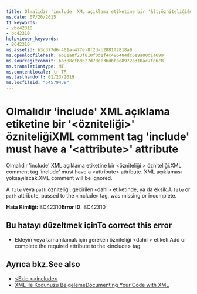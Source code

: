 ```yaml
---
title: Olmalıdır 'include' XML açıklama etiketine bir '&lt;özniteliği&gt;' özniteliği
ms.date: 07/20/2015
f1_keywords:
- vbc42310
- bc42310
helpviewer_keywords:
- BC42310
ms.assetid: b3c377d6-401a-477e-8f2d-b2881f2818a9
ms.openlocfilehash: 6b01a8f23f810f0d1f4c496404dc6e9a00d1a699
ms.sourcegitcommit: 6b308cf6d627d78ee36dbbae8972a310ac7fd6c8
ms.translationtype: MT
ms.contentlocale: tr-TR
ms.lasthandoff: 01/23/2019
ms.locfileid: "54579439"
---
```

# <a name="xml-comment-tag-include-must-have-a-ltattributegt-attribute"></a><span data-ttu-id="7ef3d-102">Olmalıdır 'include' XML açıklama etiketine bir '&lt;özniteliği&gt;' özniteliği</span><span class="sxs-lookup"><span data-stu-id="7ef3d-102">XML comment tag 'include' must have a '&lt;attribute&gt;' attribute</span></span>
<span data-ttu-id="7ef3d-103">Olmalıdır 'include' XML açıklama etiketine bir \<özniteliği > özniteliği.</span><span class="sxs-lookup"><span data-stu-id="7ef3d-103">XML comment tag 'include' must have a \<attribute> attribute.</span></span> <span data-ttu-id="7ef3d-104">XML açıklaması yoksayılacak.</span><span class="sxs-lookup"><span data-stu-id="7ef3d-104">XML comment will be ignored.</span></span>  
  
 <span data-ttu-id="7ef3d-105">A `file` veya `path` özniteliği, geçirilen `<`dahil`>` etiketinde, ya da eksik.</span><span class="sxs-lookup"><span data-stu-id="7ef3d-105">A `file` or `path` attribute, passed to the `<`include`>` tag, was missing or incomplete.</span></span>  
  
 <span data-ttu-id="7ef3d-106">**Hata Kimliği:** BC42310</span><span class="sxs-lookup"><span data-stu-id="7ef3d-106">**Error ID:** BC42310</span></span>  
  
## <a name="to-correct-this-error"></a><span data-ttu-id="7ef3d-107">Bu hatayı düzeltmek için</span><span class="sxs-lookup"><span data-stu-id="7ef3d-107">To correct this error</span></span>  
  
-   <span data-ttu-id="7ef3d-108">Ekleyin veya tamamlamak için gereken özniteliği \<dahil > etiketi.</span><span class="sxs-lookup"><span data-stu-id="7ef3d-108">Add or complete the required attribute to the \<include> tag.</span></span>  
  
## <a name="see-also"></a><span data-ttu-id="7ef3d-109">Ayrıca bkz.</span><span class="sxs-lookup"><span data-stu-id="7ef3d-109">See also</span></span>
- [<span data-ttu-id="7ef3d-110">\<Ekle ></span><span class="sxs-lookup"><span data-stu-id="7ef3d-110">\<include></span></span>](../../visual-basic/language-reference/xmldoc/include.md)
- [<span data-ttu-id="7ef3d-111">XML ile Kodunuzu Belgeleme</span><span class="sxs-lookup"><span data-stu-id="7ef3d-111">Documenting Your Code with XML</span></span>](../../visual-basic/programming-guide/program-structure/documenting-your-code-with-xml.md)
